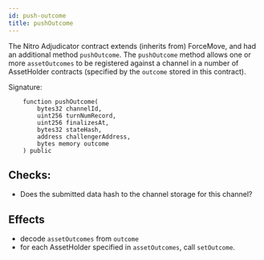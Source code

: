 ```yaml
---
id: push-outcome
title: pushOutcome
---
```


The Nitro Adjudicator contract extends (inherits from) ForceMove, and had an additional method `pushOutcome`. The `pushOutcome` method allows one or more `assetOutcomes` to be registered against a channel in a number of AssetHolder contracts (specified by the `outcome` stored in this contract).

Signature:

```solidity
    function pushOutcome(
        bytes32 channelId,
        uint256 turnNumRecord,
        uint256 finalizesAt,
        bytes32 stateHash,
        address challengerAddress,
        bytes memory outcome
    ) public
```

## Checks:

- Does the submitted data hash to the channel storage for this channel?

## Effects

- decode `assetOutcomes` from `outcome`
- for each AssetHolder specified in `assetOutcomes`, call `setOutcome`.
